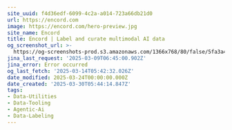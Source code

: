 ```yaml
---
site_uuid: f4d36edf-6099-4c2a-a014-723a66db21d0
url: https://encord.com
image: https://encord.com/hero-preview.jpg
site_name: Encord
title: Encord | Label and curate multimodal AI data
og_screenshot_url: >-
  https://og-screenshots-prod.s3.amazonaws.com/1366x768/80/false/5fa3a42680815eabf08be140c5a11fa1fd73f2639fab4a3c1fa8801804127f50.jpeg
jina_last_request: '2025-03-09T06:45:00.902Z'
jina_error: Error occurred
og_last_fetch: '2025-03-14T05:42:32.026Z'
date_modified: 2025-03-24T00:00:00.000Z
date_created: '2025-03-30T05:44:14.847Z'
tags:
- Data-Utilities
- Data-Tooling
- Agentic-Ai
- Data-Labeling
---
```










